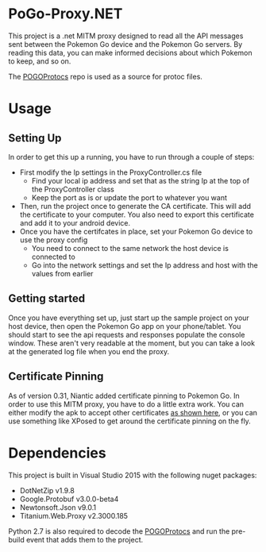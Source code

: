 # PoGo-Proxy.NET

This project is a .net MITM proxy designed to read all the API messages sent between the Pokemon Go device and the Pokemon Go servers. By reading this data, you can make informed decisions about which Pokemon to keep, and so on.

The [POGOProtocs](https://github.com/AeonLucid/POGOProtos) repo is used as a source for protoc files.

# Usage

## Setting Up

In order to get this up a running, you have to run through a couple of steps:

* First modify the Ip settings in the ProxyController.cs file
  * Find your local ip address and set that as the string Ip at the top of the ProxyController class
  * Keep the port as is or update the port to whatever you want
* Then, run the project once to generate the CA certificate. This will add the certificate to your computer. You also need to export this certificate and add it to your android device.
* Once you have the certifcates in place, set your Pokemon Go device to use the proxy config
  * You need to connect to the same network the host device is connected to
  * Go into the network settings and set the Ip address and host with the values from earlier 

## Getting started

Once you have everything set up, just start up the sample project on your host device, then open the Pokemon Go app on your phone/tablet. You should start to see the api requests and responses populate the console window. These aren't very readable at the moment, but you can take a look at the generated log file when you end the proxy.

## Certificate Pinning

As of version 0.31, Niantic added certificate pinning to Pokemon Go. In order to use this MITM proxy, you have to do a little extra work. You can either modify the apk to accept other certificates [as shown here](https://eaton-works.com/2016/07/31/reverse-engineering-and-removing-pokemon-gos-certificate-pinning/), or you can use something like XPosed to get around the certificate pinning on the fly.

# Dependencies

This project is built in Visual Studio 2015 with the following nuget packages:
* DotNetZip v1.9.8
* Google.Protobuf v3.0.0-beta4
* Newtonsoft.Json v9.0.1
* Titanium.Web.Proxy v2.3000.185

Python 2.7 is also required to decode the [POGOProtocs]() and run the pre-build event that adds them to the project.
